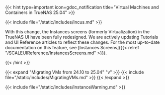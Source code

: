 &NewLine;

{{< hint type=important icon=gdoc_notification title="Virtual Machines and Containers in TrueNAS 25.04" >}}

{{< include file="/static/includes/Incus.md" >}}

With this change, the Instances screens (formerly Virtualization) in the TrueNAS UI have been fully redesigned.
We are actively updating Tutorials and UI Reference articles to reflect these changes.
For the most up-to-date documentation on this feature, see [Instances Screens]({{< relref "/SCALEUIReference/InstancesScreens.md" >}}).

{{< /hint >}}

{{< expand "Migrating VMs from 24.10 to 25.04" "v" >}}
{{< include file="/static/includes/MigratingVMs.md" >}}
{{< /expand >}}

{{< include file="/static/includes/InstanceWarning.md" >}}
